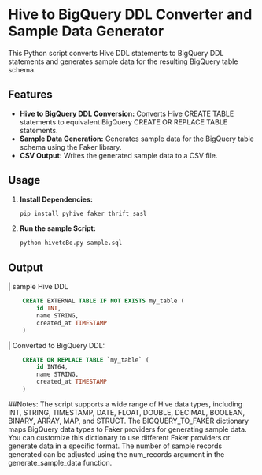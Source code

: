 # Hive to BigQuery DDL Converter and Sample Data Generator

This Python script converts Hive DDL statements to BigQuery DDL statements and generates sample data for the resulting BigQuery table schema.

## Features

* **Hive to BigQuery DDL Conversion:** Converts Hive CREATE TABLE statements to equivalent BigQuery CREATE OR REPLACE TABLE statements.
* **Sample Data Generation:** Generates sample data for the BigQuery table schema using the Faker library.
* **CSV Output:** Writes the generated sample data to a CSV file.

## Usage

1. **Install Dependencies:**
   ```bash
   pip install pyhive faker thrift_sasl

2. **Run the sample Script:**
   ```bash
   python hivetoBq.py sample.sql

## Output
 
| sample Hive DDL 


```sql
    CREATE EXTERNAL TABLE IF NOT EXISTS my_table (
        id INT,
        name STRING,
        created_at TIMESTAMP
    )
``` 
| Converted to BigQuery DDL:

```sql
    CREATE OR REPLACE TABLE `my_table` (
        id INT64,
        name STRING,
        created_at TIMESTAMP
    )
``` 


##Notes:
The script supports a wide range of Hive data types, including INT, STRING, TIMESTAMP, DATE, FLOAT, DOUBLE, DECIMAL, BOOLEAN, BINARY, ARRAY, MAP, and STRUCT.
The BIGQUERY_TO_FAKER dictionary maps BigQuery data types to Faker providers for generating sample data. You can customize this dictionary to use different Faker providers or generate data in a specific format.
The number of sample records generated can be adjusted using the num_records argument in the generate_sample_data function.
